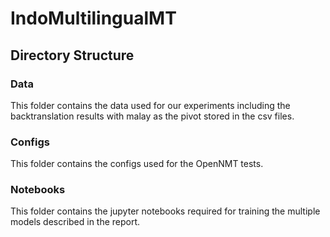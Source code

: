 # IndoMultilingualMT


## Directory Structure

### Data 
This folder contains the data used for our experiments including the backtranslation results with malay as the pivot stored in the csv files.

### Configs
This folder contains the configs used for the OpenNMT tests.

### Notebooks
This folder contains the jupyter notebooks required for training the multiple models described in the report.
